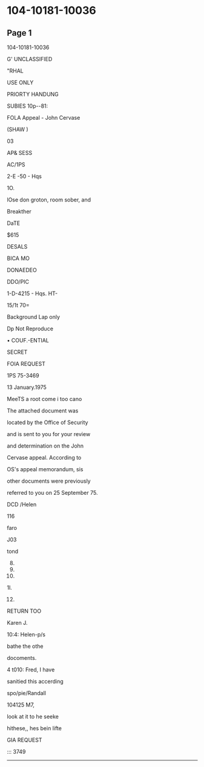 # 104-10181-10036

## Page 1

104-10181-10036

G' UNCLASSIFIED

"RHAL

USE ONLY

PRIORTY HANDUNG

SUBIES 10p--81:

FOLA Appeal - John Cervase

(SHAW )

03

AP& SESS

AC/1PS

2-E -50 - Hqs

1O.

lOse don groton, room sober, and

Breakther

DaTE

$615

DESALS

BICA MO

DONAEDEO

DDO/PIC

1-D-4215 - Hqs. HT-

15/1t 70=

Background Lap only

Dp Not Reproduce

• COUF.-ENTIAL

SECRET

FOIA REQUEST

1PS 75-3469

13 January.1975

MeeTS a root come i too cano

The attached document was

located by the Office of Security

and is sent to you for your review

and determination on the John

Cervase appeal. According to

OS's appeal memorandum, sis

other documents were previously

referred to you on 25 September 75.

DCD /Helen

116

faro

J03

tond

8.

9.

110.

1l.

12.

RETURN TOO

Karen J.

10:4: Helen-p/s

bathe the othe

docoments.

4 t010: Fred, I have

sanitied this accerding

spo/pie/Randall

104125 M7,

look at it to he seeke

hithese,, hes bein lifte

GIA REQUEST

::: 3749

---

